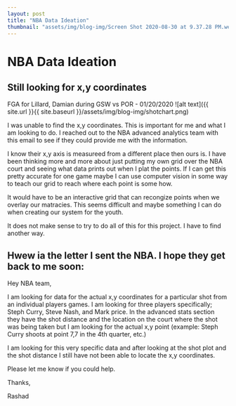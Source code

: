 ```yaml
---
layout: post
title: "NBA Data Ideation"
thumbnail: "assets/img/blog-img/Screen Shot 2020-08-30 at 9.37.28 PM.webp"
---
```


# NBA Data Ideation 
## Still looking for x,y coordinates

FGA for Lillard, Damian during GSW vs POR - 01/20/2020
![alt text]({{ site.url }}{{ site.baseurl }}/assets/img/blog-img/shotchart.png)


I was unable to find the x,y coordinates.  This is important for me and what I am looking to do.  I reached out to the NBA advanced analytics team with this email to
see if they could provide me with the information. 

I know their x,y axis is measureed from a different place then ours is.  I have been thinking more and more about just putting my own grid over the NBA court and seeing what data prints out when I plat the points. 
If I can get this pretty accurate for one game maybe I can use computer vision in some way to teach our grid to reach where each point is some how.  

It would have to be an interactive grid that can recongize points when we overlay our matracies. This seems difficult and maybe something I can do when creating our system for the youth.  

It does not make sense to try to do all of this for this project.  I have to find another way. 

## Hwew ia the letter I sent the NBA.  I hope they get back to me soon:

Hey NBA team, 

I am looking for data for the actual x,y coordinates for a particular shot from an individual players games. I am looking for three players specifically; Steph Curry, Steve Nash, and Mark price.  In the advanced stats section they have the shot distance and the location on the court where the shot was being taken but I am looking for the actual x,y point (example: Steph Curry shoots at point 7,7 in the 4th quarter, etc.)

I am looking for this very specific data and after looking at the shot plot and the shot distance I still have not been able to locate the x,y coordinates. 

Please let me know if you could help. 

Thanks, 

Rashad

